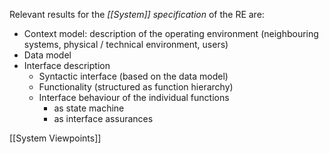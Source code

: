 Relevant results for the *[[System]] specification* of the RE are:
- Context model: description of the operating environment (neighbouring systems, physical / technical environment, users)
- Data model
- Interface description
	- Syntactic interface (based on the data model)
	- Functionality (structured as function hierarchy)
	- Interface behaviour of the individual functions
		- as state machine
		- as interface assurances

[[System Viewpoints]]